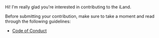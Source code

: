 Hi! I'm really glad you're interested in contributing to the iLand.

Before submitting your contribution, make sure to take a moment and read through the following guidelines:

- [Code of Conduct](https://github.com/David-pm-pl/iLand/blob/stable/CODE_OF_CONDUCT.md)

